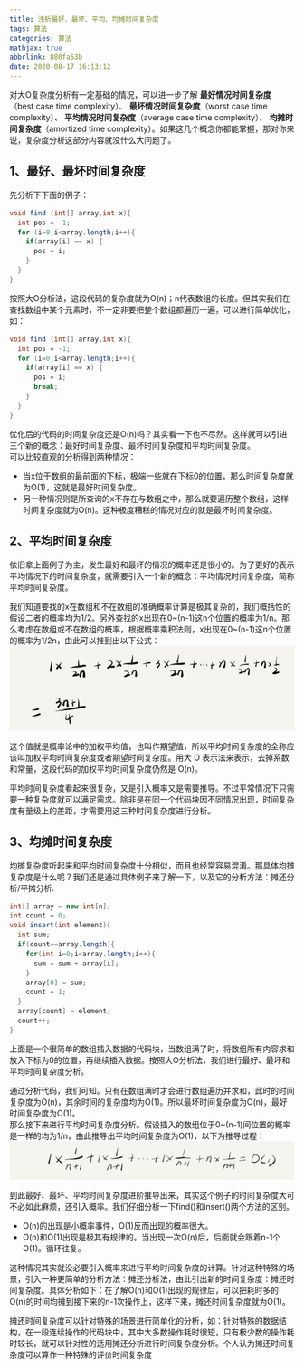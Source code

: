 ```yaml
---
title: 浅析最好、最坏、平均、均摊时间复杂度
tags: 算法
categories: 算法
mathjax: true
abbrlink: 880fa53b
date: 2020-08-17 16:13:12
---
```


对大O复杂度分析有一定基础的情况，可以进一步了解 **最好情况时间复杂度**（best case time complexity）、 **最坏情况时间复杂度**（worst case time complexity）、 **平均情况时间复杂度**（average case time complexity）、 **均摊时间复杂度**（amortized time complexity）。如果这几个概念你都能掌握，那对你来说，复杂度分析这部分内容就没什么大问题了。

## 1、最好、最坏时间复杂度
先分析下下面的例子：
```Java
void find (int[] array,int x){
  int pos = -1;
  for (i=0;i<array.length;i++){
    if(array[i] == x) {
      pos = i;
    }
  }
}
```
按照大O分析法，这段代码的复杂度就为O(n)；n代表数组的长度。但其实我们在查找数组中某个元素时，不一定非要把整个数组都遍历一遍，可以进行简单优化，如：
```Java
void find (int[] array,int x){
  int pos = -1;
  for (i=0;i<array.length;i++){
    if(array[i] == x) {
      pos = i;
      break;
    }
  }
}
```
优化后的代码的时间复杂度还是O(n)吗？其实看一下也不尽然。这样就可以引进三个新的概念：最好时间复杂度、最坏时间复杂度和平均时间复杂度。  
可以比较直观的分析得到两种情况：
  * 当x位于数组的最前面的下标，极端一些就在下标0的位置，那么时间复杂度就为O(1)，这就是最好时间复杂度。
  * 另一种情况则是所查询的x不存在与数组之中，那么就要遍历整个数组，这样时间复杂度就为O(n)。这种极度糟糕的情况对应的就是最坏时间复杂度。

## 2、平均时间复杂度
依旧拿上面例子为主，发生最好和最坏的情况的概率还是很小的。为了更好的表示平均情况下的时间复杂度，就需要引入一个新的概念：平均情况时间复杂度，简称平均时间复杂度。

我们知道要找的x在数组和不在数组的准确概率计算是极其复杂的，我们概括性的假设二者的概率均为1/2。另外查找的x出现在0~(n-1)这n个位置的概率为1/n。那么考虑在数组或不在数组的概率，根据概率乘积法则，x出现在0~(n-1)这n个位置的概率为1/2n，由此可以推到出以下公式：  
![推到公式](/image/algorithm/平均时间复杂度.jpg)  

这个值就是概率论中的加权平均值，也叫作期望值，所以平均时间复杂度的全称应该叫加权平均时间复杂度或者期望时间复杂度。用大 O 表示法来表示，去掉系数和常量，这段代码的加权平均时间复杂度仍然是 O(n)。  

平均时间复杂度看起来很复杂，又是引入概率又是需要推导。不过平常情况下只需要一种复杂度就可以满足需求。除非是在同一个代码块因不同情况出现，时间复杂度有量级上的差距，才需要用这三种时间复杂度进行分析。  

## 3、均摊时间复杂度
均摊复杂度听起来和平均时间复杂度十分相似，而且也经常容易混淆。那具体均摊复杂度是什么呢？我们还是通过具体例子来了解一下，以及它的分析方法：摊还分析/平摊分析.  
```Java
int[] array = new int[n];
int count = 0;
void insert(int element){
  int sum;
  if(count==array.length){
    for(int i=0;i<array.length;i++){
      sum = sum + array[i];
    }
    array[0] = sum;
    count = 1;
  }
  array[count] = element;
  count++;
}
```
上面是一个很简单的数组插入数据的代码块，当数组满了时，将数组所有内容求和放入下标为0的位置，再继续插入数据。按照大O分析法，我们进行最好、最坏和平均时间复杂度分析。

通过分析代码，我们可知。只有在数组满时才会进行数组遍历并求和，此时的时间复杂度为O(n)，其余时间的复杂度均为O(1)。所以最坏时间复杂度为O(n)，最好时间复杂度为O(1)。  
那么接下来进行平均时间复杂度分析。假设插入的数组位于0~(n-1)间位置的概率是一样的均为1/n，由此推导出平均时间复杂度为O(1)，以下为推导过程：  
![推到公式](/image/algorithm/平均时间复杂度-1.jpg)    

到此最好、最坏、平均时间复杂度进阶推导出来，其实这个例子的时间复杂度大可不必如此麻烦，还引入概率。我们仔细分析一下find()和insert()两个方法的区别。
  * O(n)的出现是小概率事件，O(1)反而出现的概率很大。
  * O(n)和O(1)出现是极其有规律的。当出现一次O(n)后，后面就会跟着n-1个O(1)。循环往复。  

这种情况其实就没必要引入概率来进行平均时间复杂度的计算。针对这种特殊的场景，引入一种更简单的分析方法：摊还分析法，由此引出新的时间复杂度：摊还时间复杂度。具体分析如下：在了解O(n)和O(1)出现的规律后，可以把耗时多的O(n)的时间均摊到接下来的n-1次操作上，这样下来，摊还时间复杂度就为O(1)。

摊还时间复杂度可以针对特殊的场景进行简单化的分析，如：针对特殊的数据结构，在一段连续操作的代码块中，其中大多数操作耗时很短，只有极少数的操作耗时较长，就可以针对性的适用摊还分析进行时间复杂度分析。个人认为摊还时间复杂度可以算作一种特殊的评价时间复杂度
